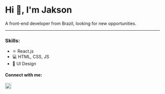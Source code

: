 # Hi 👋, I'm Jakson

A front-end developer from Brazil, looking for new opportunities.

---

### Skills:

-   ⚛ React.js
-   💻 HTML, CSS, JS
-   🎨 UI Design

#### Connect with me:

<a href="https://linkedin.com/in/jaksonmoura" target="blank"><img src="https://raw.githubusercontent.com/rahuldkjain/github-profile-readme-generator/master/src/images/icons/Social/linked-in-alt.svg" alt="jaksonmoura" height="20" width="20" /></a>
